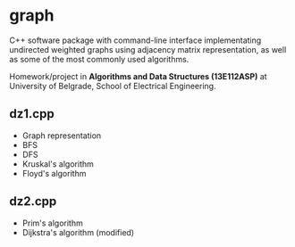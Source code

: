 # graph
C++ software package with command-line interface implementating undirected weighted graphs using adjacency matrix representation, as well as some of the most commonly used algorithms.

Homework/project in **Algorithms and Data Structures (13E112ASP)** at University of Belgrade, School of Electrical Engineering.

## dz1.cpp
* Graph representation
* BFS
* DFS
* Kruskal's algorithm
* Floyd's algorithm

## dz2.cpp
* Prim's algorithm
* Dijkstra's algorithm (modified)
